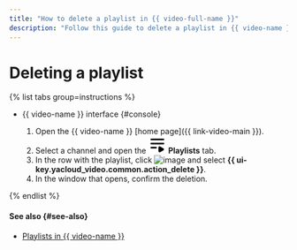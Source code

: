 ```yaml
---
title: "How to delete a playlist in {{ video-full-name }}"
description: "Follow this guide to delete a playlist in {{ video-name }}."
---
```


# Deleting a playlist

{% list tabs group=instructions %}

- {{ video-name }} interface {#console}

   1. Open the {{ video-name }} [home page]({{ link-video-main }}).
   1. Select a channel and open the ![image](../../../_assets/console-icons/bars-play.svg) **Playlists** tab.
   1. In the row with the playlist, click ![image](../../../_assets/console-icons/ellipsis.svg) and select **{{ ui-key.yacloud_video.common.action_delete }}**.
   1. In the window that opens, confirm the deletion.

{% endlist %}

#### See also {#see-also}

* [Playlists in {{ video-name }}](../../concepts/playlists.md)